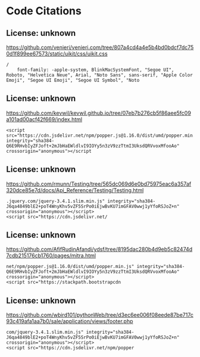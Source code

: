 # Code Citations

## License: unknown
https://github.com/venieri/venieri.com/tree/807a4cd4a4e5b4bd0bdcf7dc750d1f899ee67573/static/uikit/css/uikit.css

```
/
    font-family: -apple-system, BlinkMacSystemFont, "Segoe UI", Roboto, "Helvetica Neue", Arial, "Noto Sans", sans-serif, "Apple Color Emoji", "Segoe UI Emoji", "Segoe UI Symbol", "Noto
```


## License: unknown
https://github.com/kevwil/kevwil.github.io/tree/07eb7b276cb5f86aee5fc09a101ad00acf42f669/index.html

```
<script src="https://cdn.jsdelivr.net/npm/popper.js@1.16.0/dist/umd/popper.min.js" integrity="sha384-Q6E9RHvbIyZFJoft+2mJbHaEWldlvI9IOYy5n3zV9zzTtmI3UksdQRVvoxMfooAo" crossorigin="anonymous"></script
```


## License: unknown
https://github.com/rmunn/Testing/tree/565dc069d6e0bd75975eac6a357af320dce85e7d/docs/Api_Reference/Testing/Testing.html

```
.jquery.com/jquery-3.4.1.slim.min.js" integrity="sha384-J6qa4849blE2+poT4WnyKhv5vZF5SrPo0iEjwBvKU7imGFAV0wwj1yYfoRSJoZ+n" crossorigin="anonymous"></script>
<script src="https://cdn.jsdelivr.net/
```


## License: unknown
https://github.com/AfifRudinAfandi/ydsf/tree/8195dac280b4d9eb5c82474d7cdb215176cb1760/pages/mitra.html

```
net/npm/popper.js@1.16.0/dist/umd/popper.min.js" integrity="sha384-Q6E9RHvbIyZFJoft+2mJbHaEWldlvI9IOYy5n3zV9zzTtmI3UksdQRVvoxMfooAo" crossorigin="anonymous"></script>
<script src="https://stackpath.bootstrapcdn
```


## License: unknown
https://github.com/wbird101/pythonWeb/tree/d3ec6ee006f08eede87be717c93c419afa1aa7b0/sale/application/views/footer.php

```
com/jquery-3.4.1.slim.min.js" integrity="sha384-J6qa4849blE2+poT4WnyKhv5vZF5SrPo0iEjwBvKU7imGFAV0wwj1yYfoRSJoZ+n" crossorigin="anonymous"></script>
<script src="https://cdn.jsdelivr.net/npm/popper
```

